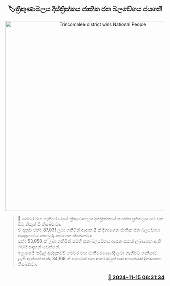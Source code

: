 <p align='center'><b><h2 align='center' title='Trincomalee district wins National People's Force'>🏷ත්‍රිකුණාමලය දිස්ත්‍රික්කය ජාතික ජන බලවේගය ජයගනී</h2></b></p>
<p align='center'><img src='https://helakuru.sgp1.cdn.digitaloceanspaces.com/esana/images/lib/parliment-election-result.jpg' width='600' alt='Trincomalee district wins National People's Force'></p>

>📝 මෙවර මහ මැතිවරණයේ ‌ත්‍රිකුණාමලය දිස්ත්‍රික්කයේ සමස්ත ප්‍රතිඵලය මේ වන විට නිකුත් වී තිබෙනවා.<br>ඒ අනුව ඡන්ද 87,031 ලබා ගනිමින් ආසන 2 ක් දිනාගෙන ජාතික ජන බලවේගය ජයග්‍රහණය තහවුරු කරගෙන තිබෙනවා.<br>ඡන්ද 53,058 ක් ලබා ගනිමින් සමගි ජන බලවේගය ආසන එකක් ලබාගෙන ඇති බවයි සඳහන් වෙන්නේ.<br>ඉලංගෙයි තමිල් අරසුකච්චි මෙවර මහ මැතිවරණයේදී ලබා ගැනීමට හැකියාව ලැබී ඇත්තේ ඡන්ද 34,168 ක් පමණක් වන අතර ඔවුන් එක් ආසනයක් දිනාගෙන තිබෙනවා.<br>

<h3 align='right'><a href='https://www.helakuru.lk/esana/p/105069/'>📅 2024-11-15 06:31:34</a></h3>
